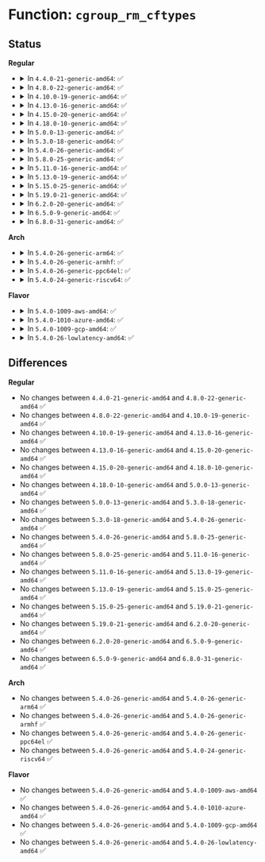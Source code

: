 # Function: <code>cgroup_rm_cftypes</code>

## Status
<b>Regular</b>
<ul>
<li>
<details>
<summary>In <code>4.4.0-21-generic-amd64</code>: ✅</summary>

```c
int cgroup_rm_cftypes(struct cftype * cfts)
```

```json
{
  "name": "cgroup_rm_cftypes",
  "collision_type": "Unique Global",
  "inline_type": "No",
  "funcs": [
    {
      "addr": 18446744071579984960,
      "name": "cgroup_rm_cftypes",
      "external": true,
      "loc": "kernel/cgroup.c:3631",
      "file": "kernel/cgroup.c",
      "inline": "seen, unknown",
      "caller_inline": [],
      "caller_func": [
        "block/blk-cgroup.c:blkcg_policy_unregister",
        "block/blk-cgroup.c:blkcg_policy_unregister"
      ]
    }
  ],
  "symbols": [
    {
      "addr": 18446744071579984960,
      "name": "cgroup_rm_cftypes",
      "section": ".text",
      "bind": "STB_GLOBAL",
      "size": 52
    }
  ]
}
```
</details>
</li>
<li>
<details>
<summary>In <code>4.8.0-22-generic-amd64</code>: ✅</summary>

```c
int cgroup_rm_cftypes(struct cftype * cfts)
```

```json
{
  "name": "cgroup_rm_cftypes",
  "collision_type": "Unique Global",
  "inline_type": "No",
  "funcs": [
    {
      "addr": 18446744071580012112,
      "name": "cgroup_rm_cftypes",
      "external": true,
      "loc": "kernel/cgroup.c:3818",
      "file": "kernel/cgroup.c",
      "inline": "seen, unknown",
      "caller_inline": [],
      "caller_func": [
        "block/blk-cgroup.c:blkcg_policy_unregister",
        "block/blk-cgroup.c:blkcg_policy_unregister"
      ]
    }
  ],
  "symbols": [
    {
      "addr": 18446744071580012112,
      "name": "cgroup_rm_cftypes",
      "section": ".text",
      "bind": "STB_GLOBAL",
      "size": 52
    }
  ]
}
```
</details>
</li>
<li>
<details>
<summary>In <code>4.10.0-19-generic-amd64</code>: ✅</summary>

```c
int cgroup_rm_cftypes(struct cftype * cfts)
```

```json
{
  "name": "cgroup_rm_cftypes",
  "collision_type": "Unique Global",
  "inline_type": "No",
  "funcs": [
    {
      "addr": 18446744071580045696,
      "name": "cgroup_rm_cftypes",
      "external": true,
      "loc": "kernel/cgroup.c:3829",
      "file": "kernel/cgroup.c",
      "inline": "seen, unknown",
      "caller_inline": [],
      "caller_func": [
        "block/blk-cgroup.c:blkcg_policy_unregister",
        "block/blk-cgroup.c:blkcg_policy_unregister"
      ]
    }
  ],
  "symbols": [
    {
      "addr": 18446744071580045696,
      "name": "cgroup_rm_cftypes",
      "section": ".text",
      "bind": "STB_GLOBAL",
      "size": 52
    }
  ]
}
```
</details>
</li>
<li>
<details>
<summary>In <code>4.13.0-16-generic-amd64</code>: ✅</summary>

```c
int cgroup_rm_cftypes(struct cftype * cfts)
```

```json
{
  "name": "cgroup_rm_cftypes",
  "collision_type": "Unique Global",
  "inline_type": "No",
  "funcs": [
    {
      "addr": 18446744071580049920,
      "name": "cgroup_rm_cftypes",
      "external": true,
      "loc": "kernel/cgroup/cgroup.c:3336",
      "file": "kernel/cgroup/cgroup.c",
      "inline": "seen, unknown",
      "caller_inline": [],
      "caller_func": [
        "block/blk-cgroup.c:blkcg_policy_unregister",
        "block/blk-cgroup.c:blkcg_policy_unregister"
      ]
    }
  ],
  "symbols": [
    {
      "addr": 18446744071580049920,
      "name": "cgroup_rm_cftypes",
      "section": ".text",
      "bind": "STB_GLOBAL",
      "size": 52
    }
  ]
}
```
</details>
</li>
<li>
<details>
<summary>In <code>4.15.0-20-generic-amd64</code>: ✅</summary>

```c
int cgroup_rm_cftypes(struct cftype * cfts)
```

```json
{
  "name": "cgroup_rm_cftypes",
  "collision_type": "Unique Global",
  "inline_type": "No",
  "funcs": [
    {
      "addr": 18446744071580099840,
      "name": "cgroup_rm_cftypes",
      "external": true,
      "loc": "kernel/cgroup/cgroup.c:3705",
      "file": "kernel/cgroup/cgroup.c",
      "inline": "seen, unknown",
      "caller_inline": [],
      "caller_func": [
        "block/blk-cgroup.c:blkcg_policy_unregister",
        "block/blk-cgroup.c:blkcg_policy_unregister"
      ]
    }
  ],
  "symbols": [
    {
      "addr": 18446744071580099840,
      "name": "cgroup_rm_cftypes",
      "section": ".text",
      "bind": "STB_GLOBAL",
      "size": 52
    }
  ]
}
```
</details>
</li>
<li>
<details>
<summary>In <code>4.18.0-10-generic-amd64</code>: ✅</summary>

```c
int cgroup_rm_cftypes(struct cftype * cfts)
```

```json
{
  "name": "cgroup_rm_cftypes",
  "collision_type": "Unique Global",
  "inline_type": "No",
  "funcs": [
    {
      "addr": 18446744071580158928,
      "name": "cgroup_rm_cftypes",
      "external": true,
      "loc": "kernel/cgroup/cgroup.c:3733",
      "file": "kernel/cgroup/cgroup.c",
      "inline": "seen, unknown",
      "caller_inline": [],
      "caller_func": [
        "block/blk-cgroup.c:blkcg_policy_unregister",
        "block/blk-cgroup.c:blkcg_policy_unregister"
      ]
    }
  ],
  "symbols": [
    {
      "addr": 18446744071580158928,
      "name": "cgroup_rm_cftypes",
      "section": ".text",
      "bind": "STB_GLOBAL",
      "size": 52
    }
  ]
}
```
</details>
</li>
<li>
<details>
<summary>In <code>5.0.0-13-generic-amd64</code>: ✅</summary>

```c
int cgroup_rm_cftypes(struct cftype * cfts)
```

```json
{
  "name": "cgroup_rm_cftypes",
  "collision_type": "Unique Global",
  "inline_type": "No",
  "funcs": [
    {
      "addr": 18446744071580206672,
      "name": "cgroup_rm_cftypes",
      "external": true,
      "loc": "kernel/cgroup/cgroup.c:3797",
      "file": "kernel/cgroup/cgroup.c",
      "inline": "seen, unknown",
      "caller_inline": [],
      "caller_func": [
        "block/blk-cgroup.c:blkcg_policy_unregister",
        "block/blk-cgroup.c:blkcg_policy_unregister"
      ]
    }
  ],
  "symbols": [
    {
      "addr": 18446744071580206672,
      "name": "cgroup_rm_cftypes",
      "section": ".text",
      "bind": "STB_GLOBAL",
      "size": 52
    }
  ]
}
```
</details>
</li>
<li>
<details>
<summary>In <code>5.3.0-18-generic-amd64</code>: ✅</summary>

```c
int cgroup_rm_cftypes(struct cftype * cfts)
```

```json
{
  "name": "cgroup_rm_cftypes",
  "collision_type": "Unique Global",
  "inline_type": "No",
  "funcs": [
    {
      "addr": 18446744071580254800,
      "name": "cgroup_rm_cftypes",
      "external": true,
      "loc": "kernel/cgroup/cgroup.c:4053",
      "file": "kernel/cgroup/cgroup.c",
      "inline": "seen, unknown",
      "caller_inline": [],
      "caller_func": [
        "block/blk-cgroup.c:blkcg_policy_unregister",
        "block/blk-cgroup.c:blkcg_policy_unregister"
      ]
    }
  ],
  "symbols": [
    {
      "addr": 18446744071580254800,
      "name": "cgroup_rm_cftypes",
      "section": ".text",
      "bind": "STB_GLOBAL",
      "size": 56
    }
  ]
}
```
</details>
</li>
<li>
<details>
<summary>In <code>5.4.0-26-generic-amd64</code>: ✅</summary>

```c
int cgroup_rm_cftypes(struct cftype * cfts)
```

```json
{
  "name": "cgroup_rm_cftypes",
  "collision_type": "Unique Global",
  "inline_type": "No",
  "funcs": [
    {
      "addr": 18446744071580303056,
      "name": "cgroup_rm_cftypes",
      "external": true,
      "loc": "kernel/cgroup/cgroup.c:4055",
      "file": "kernel/cgroup/cgroup.c",
      "inline": "seen, unknown",
      "caller_inline": [],
      "caller_func": [
        "block/blk-cgroup.c:blkcg_policy_unregister",
        "block/blk-cgroup.c:blkcg_policy_unregister"
      ]
    }
  ],
  "symbols": [
    {
      "addr": 18446744071580303056,
      "name": "cgroup_rm_cftypes",
      "section": ".text",
      "bind": "STB_GLOBAL",
      "size": 56
    }
  ]
}
```
</details>
</li>
<li>
<details>
<summary>In <code>5.8.0-25-generic-amd64</code>: ✅</summary>

```c
int cgroup_rm_cftypes(struct cftype * cfts)
```

```json
{
  "name": "cgroup_rm_cftypes",
  "collision_type": "Unique Global",
  "inline_type": "No",
  "funcs": [
    {
      "addr": 18446744071580367216,
      "name": "cgroup_rm_cftypes",
      "external": true,
      "loc": "kernel/cgroup/cgroup.c:3996",
      "file": "kernel/cgroup/cgroup.c",
      "inline": "seen, unknown",
      "caller_inline": [],
      "caller_func": [
        "block/blk-cgroup.c:blkcg_policy_unregister",
        "block/blk-cgroup.c:blkcg_policy_unregister"
      ]
    }
  ],
  "symbols": [
    {
      "addr": 18446744071580367216,
      "name": "cgroup_rm_cftypes",
      "section": ".text",
      "bind": "STB_GLOBAL",
      "size": 130
    }
  ]
}
```
</details>
</li>
<li>
<details>
<summary>In <code>5.11.0-16-generic-amd64</code>: ✅</summary>

```c
int cgroup_rm_cftypes(struct cftype * cfts)
```

```json
{
  "name": "cgroup_rm_cftypes",
  "collision_type": "Unique Global",
  "inline_type": "No",
  "funcs": [
    {
      "addr": 18446744071580354160,
      "name": "cgroup_rm_cftypes",
      "external": true,
      "loc": "kernel/cgroup/cgroup.c:3997",
      "file": "kernel/cgroup/cgroup.c",
      "inline": "seen, unknown",
      "caller_inline": [],
      "caller_func": [
        "block/blk-cgroup.c:blkcg_policy_unregister",
        "block/blk-cgroup.c:blkcg_policy_unregister"
      ]
    }
  ],
  "symbols": [
    {
      "addr": 18446744071580354160,
      "name": "cgroup_rm_cftypes",
      "section": ".text",
      "bind": "STB_GLOBAL",
      "size": 130
    }
  ]
}
```
</details>
</li>
<li>
<details>
<summary>In <code>5.13.0-19-generic-amd64</code>: ✅</summary>

```c
int cgroup_rm_cftypes(struct cftype * cfts)
```

```json
{
  "name": "cgroup_rm_cftypes",
  "collision_type": "Unique Global",
  "inline_type": "No",
  "funcs": [
    {
      "addr": 18446744071580357280,
      "name": "cgroup_rm_cftypes",
      "external": true,
      "loc": "kernel/cgroup/cgroup.c:4010",
      "file": "kernel/cgroup/cgroup.c",
      "inline": "seen, unknown",
      "caller_inline": [],
      "caller_func": [
        "block/blk-cgroup.c:blkcg_policy_unregister",
        "block/blk-cgroup.c:blkcg_policy_unregister"
      ]
    }
  ],
  "symbols": [
    {
      "addr": 18446744071580357280,
      "name": "cgroup_rm_cftypes",
      "section": ".text",
      "bind": "STB_GLOBAL",
      "size": 130
    }
  ]
}
```
</details>
</li>
<li>
<details>
<summary>In <code>5.15.0-25-generic-amd64</code>: ✅</summary>

```c
int cgroup_rm_cftypes(struct cftype * cfts)
```

```json
{
  "name": "cgroup_rm_cftypes",
  "collision_type": "Unique Global",
  "inline_type": "No",
  "funcs": [
    {
      "addr": 18446744071580515264,
      "name": "cgroup_rm_cftypes",
      "external": true,
      "loc": "kernel/cgroup/cgroup.c:4185",
      "file": "kernel/cgroup/cgroup.c",
      "inline": "seen, unknown",
      "caller_inline": [],
      "caller_func": [
        "block/blk-cgroup.c:blkcg_policy_unregister",
        "block/blk-cgroup.c:blkcg_policy_unregister"
      ]
    }
  ],
  "symbols": [
    {
      "addr": 18446744071580515264,
      "name": "cgroup_rm_cftypes",
      "section": ".text",
      "bind": "STB_GLOBAL",
      "size": 130
    }
  ]
}
```
</details>
</li>
<li>
<details>
<summary>In <code>5.19.0-21-generic-amd64</code>: ✅</summary>

```c
int cgroup_rm_cftypes(struct cftype * cfts)
```

```json
{
  "name": "cgroup_rm_cftypes",
  "collision_type": "Unique Global",
  "inline_type": "No",
  "funcs": [
    {
      "addr": 18446744071580711984,
      "name": "cgroup_rm_cftypes",
      "external": true,
      "loc": "kernel/cgroup/cgroup.c:4196",
      "file": "kernel/cgroup/cgroup.c",
      "inline": "seen, unknown",
      "caller_inline": [],
      "caller_func": [
        "block/blk-cgroup.c:blkcg_policy_unregister",
        "block/blk-cgroup.c:blkcg_policy_unregister"
      ]
    }
  ],
  "symbols": [
    {
      "addr": 18446744071580711984,
      "name": "cgroup_rm_cftypes",
      "section": ".text",
      "bind": "STB_GLOBAL",
      "size": 131
    }
  ]
}
```
</details>
</li>
<li>
<details>
<summary>In <code>6.2.0-20-generic-amd64</code>: ✅</summary>

```c
int cgroup_rm_cftypes(struct cftype * cfts)
```

```json
{
  "name": "cgroup_rm_cftypes",
  "collision_type": "Unique Global",
  "inline_type": "No",
  "funcs": [
    {
      "addr": 18446744071580986272,
      "name": "cgroup_rm_cftypes",
      "external": true,
      "loc": "kernel/cgroup/cgroup.c:4367",
      "file": "kernel/cgroup/cgroup.c",
      "inline": "seen, unknown",
      "caller_inline": [],
      "caller_func": [
        "block/blk-cgroup.c:blkcg_policy_unregister",
        "block/blk-cgroup.c:blkcg_policy_unregister"
      ]
    }
  ],
  "symbols": [
    {
      "addr": 18446744071580986272,
      "name": "cgroup_rm_cftypes",
      "section": ".text",
      "bind": "STB_GLOBAL",
      "size": 146
    }
  ]
}
```
</details>
</li>
<li>
<details>
<summary>In <code>6.5.0-9-generic-amd64</code>: ✅</summary>

```c
int cgroup_rm_cftypes(struct cftype * cfts)
```

```json
{
  "name": "cgroup_rm_cftypes",
  "collision_type": "Unique Global",
  "inline_type": "No",
  "funcs": [
    {
      "addr": 18446744071581073792,
      "name": "cgroup_rm_cftypes",
      "external": true,
      "loc": "kernel/cgroup/cgroup.c:4344",
      "file": "kernel/cgroup/cgroup.c",
      "inline": "seen, unknown",
      "caller_inline": [],
      "caller_func": [
        "block/blk-cgroup.c:blkcg_policy_unregister",
        "block/blk-cgroup.c:blkcg_policy_unregister"
      ]
    }
  ],
  "symbols": [
    {
      "addr": 18446744071581073792,
      "name": "cgroup_rm_cftypes",
      "section": ".text",
      "bind": "STB_GLOBAL",
      "size": 146
    }
  ]
}
```
</details>
</li>
<li>
<details>
<summary>In <code>6.8.0-31-generic-amd64</code>: ✅</summary>

```c
int cgroup_rm_cftypes(struct cftype * cfts)
```

```json
{
  "name": "cgroup_rm_cftypes",
  "collision_type": "Unique Global",
  "inline_type": "No",
  "funcs": [
    {
      "addr": 18446744071581171408,
      "name": "cgroup_rm_cftypes",
      "external": true,
      "loc": "kernel/cgroup/cgroup.c:4376",
      "file": "kernel/cgroup/cgroup.c",
      "inline": "seen, unknown",
      "caller_inline": [],
      "caller_func": [
        "block/blk-cgroup.c:blkcg_policy_unregister",
        "block/blk-cgroup.c:blkcg_policy_unregister"
      ]
    }
  ],
  "symbols": [
    {
      "addr": 18446744071581171408,
      "name": "cgroup_rm_cftypes",
      "section": ".text",
      "bind": "STB_GLOBAL",
      "size": 146
    }
  ]
}
```
</details>
</li>
</ul>
<b>Arch</b>
<ul>
<li>
<details>
<summary>In <code>5.4.0-26-generic-arm64</code>: ✅</summary>

```c
int cgroup_rm_cftypes(struct cftype * cfts)
```

```json
{
  "name": "cgroup_rm_cftypes",
  "collision_type": "Unique Global",
  "inline_type": "No",
  "funcs": [
    {
      "addr": 18446603336491554480,
      "name": "cgroup_rm_cftypes",
      "external": true,
      "loc": "kernel/cgroup/cgroup.c:4055",
      "file": "kernel/cgroup/cgroup.c",
      "inline": "seen, unknown",
      "caller_inline": [],
      "caller_func": [
        "block/blk-cgroup.c:blkcg_policy_unregister",
        "block/blk-cgroup.c:blkcg_policy_unregister"
      ]
    }
  ],
  "symbols": [
    {
      "addr": 18446603336491554480,
      "name": "cgroup_rm_cftypes",
      "section": ".text",
      "bind": "STB_GLOBAL",
      "size": 84
    }
  ]
}
```
</details>
</li>
<li>
<details>
<summary>In <code>5.4.0-26-generic-armhf</code>: ✅</summary>

```c
int cgroup_rm_cftypes(struct cftype * cfts)
```

```json
{
  "name": "cgroup_rm_cftypes",
  "collision_type": "Unique Global",
  "inline_type": "No",
  "funcs": [
    {
      "addr": 3225518608,
      "name": "cgroup_rm_cftypes",
      "external": true,
      "loc": "kernel/cgroup/cgroup.c:4055",
      "file": "kernel/cgroup/cgroup.c",
      "inline": "seen, unknown",
      "caller_inline": [],
      "caller_func": [
        "block/blk-cgroup.c:blkcg_policy_unregister",
        "block/blk-cgroup.c:blkcg_policy_unregister"
      ]
    }
  ],
  "symbols": [
    {
      "addr": 3225518608,
      "name": "cgroup_rm_cftypes",
      "section": ".text",
      "bind": "STB_GLOBAL",
      "size": 68
    }
  ]
}
```
</details>
</li>
<li>
<details>
<summary>In <code>5.4.0-26-generic-ppc64el</code>: ✅</summary>

```c
int cgroup_rm_cftypes(struct cftype * cfts)
```

```json
{
  "name": "cgroup_rm_cftypes",
  "collision_type": "Unique Global",
  "inline_type": "No",
  "funcs": [
    {
      "addr": 13835058055284526704,
      "name": "cgroup_rm_cftypes",
      "external": true,
      "loc": "kernel/cgroup/cgroup.c:4055",
      "file": "kernel/cgroup/cgroup.c",
      "inline": "seen, unknown",
      "caller_inline": [],
      "caller_func": [
        "block/blk-cgroup.c:blkcg_policy_unregister",
        "block/blk-cgroup.c:blkcg_policy_unregister"
      ]
    }
  ],
  "symbols": [
    {
      "addr": 13835058055284526704,
      "name": "cgroup_rm_cftypes",
      "section": ".text",
      "bind": "STB_GLOBAL",
      "size": 112
    }
  ]
}
```
</details>
</li>
<li>
<details>
<summary>In <code>5.4.0-24-generic-riscv64</code>: ✅</summary>

```c
int cgroup_rm_cftypes(struct cftype * cfts)
```

```json
{
  "name": "cgroup_rm_cftypes",
  "collision_type": "Unique Global",
  "inline_type": "No",
  "funcs": [
    {
      "addr": 18446743936271968710,
      "name": "cgroup_rm_cftypes",
      "external": true,
      "loc": "kernel/cgroup/cgroup.c:4055",
      "file": "kernel/cgroup/cgroup.c",
      "inline": "seen, unknown",
      "caller_inline": [],
      "caller_func": [
        "block/blk-cgroup.c:blkcg_policy_unregister",
        "block/blk-cgroup.c:blkcg_policy_unregister"
      ]
    }
  ],
  "symbols": [
    {
      "addr": 18446743936271968710,
      "name": "cgroup_rm_cftypes",
      "section": ".text",
      "bind": "STB_GLOBAL",
      "size": 78
    }
  ]
}
```
</details>
</li>
</ul>
<b>Flavor</b>
<ul>
<li>
<details>
<summary>In <code>5.4.0-1009-aws-amd64</code>: ✅</summary>

```c
int cgroup_rm_cftypes(struct cftype * cfts)
```

```json
{
  "name": "cgroup_rm_cftypes",
  "collision_type": "Unique Global",
  "inline_type": "No",
  "funcs": [
    {
      "addr": 18446744071580271856,
      "name": "cgroup_rm_cftypes",
      "external": true,
      "loc": "kernel/cgroup/cgroup.c:4055",
      "file": "kernel/cgroup/cgroup.c",
      "inline": "seen, unknown",
      "caller_inline": [],
      "caller_func": [
        "block/blk-cgroup.c:blkcg_policy_unregister",
        "block/blk-cgroup.c:blkcg_policy_unregister"
      ]
    }
  ],
  "symbols": [
    {
      "addr": 18446744071580271856,
      "name": "cgroup_rm_cftypes",
      "section": ".text",
      "bind": "STB_GLOBAL",
      "size": 56
    }
  ]
}
```
</details>
</li>
<li>
<details>
<summary>In <code>5.4.0-1010-azure-amd64</code>: ✅</summary>

```c
int cgroup_rm_cftypes(struct cftype * cfts)
```

```json
{
  "name": "cgroup_rm_cftypes",
  "collision_type": "Unique Global",
  "inline_type": "No",
  "funcs": [
    {
      "addr": 18446744071580219360,
      "name": "cgroup_rm_cftypes",
      "external": true,
      "loc": "kernel/cgroup/cgroup.c:4055",
      "file": "kernel/cgroup/cgroup.c",
      "inline": "seen, unknown",
      "caller_inline": [],
      "caller_func": [
        "block/blk-cgroup.c:blkcg_policy_unregister",
        "block/blk-cgroup.c:blkcg_policy_unregister"
      ]
    }
  ],
  "symbols": [
    {
      "addr": 18446744071580219360,
      "name": "cgroup_rm_cftypes",
      "section": ".text",
      "bind": "STB_GLOBAL",
      "size": 56
    }
  ]
}
```
</details>
</li>
<li>
<details>
<summary>In <code>5.4.0-1009-gcp-amd64</code>: ✅</summary>

```c
int cgroup_rm_cftypes(struct cftype * cfts)
```

```json
{
  "name": "cgroup_rm_cftypes",
  "collision_type": "Unique Global",
  "inline_type": "No",
  "funcs": [
    {
      "addr": 18446744071580263104,
      "name": "cgroup_rm_cftypes",
      "external": true,
      "loc": "kernel/cgroup/cgroup.c:4055",
      "file": "kernel/cgroup/cgroup.c",
      "inline": "seen, unknown",
      "caller_inline": [],
      "caller_func": [
        "block/blk-cgroup.c:blkcg_policy_unregister",
        "block/blk-cgroup.c:blkcg_policy_unregister"
      ]
    }
  ],
  "symbols": [
    {
      "addr": 18446744071580263104,
      "name": "cgroup_rm_cftypes",
      "section": ".text",
      "bind": "STB_GLOBAL",
      "size": 56
    }
  ]
}
```
</details>
</li>
<li>
<details>
<summary>In <code>5.4.0-26-lowlatency-amd64</code>: ✅</summary>

```c
int cgroup_rm_cftypes(struct cftype * cfts)
```

```json
{
  "name": "cgroup_rm_cftypes",
  "collision_type": "Unique Global",
  "inline_type": "No",
  "funcs": [
    {
      "addr": 18446744071580316448,
      "name": "cgroup_rm_cftypes",
      "external": true,
      "loc": "kernel/cgroup/cgroup.c:4055",
      "file": "kernel/cgroup/cgroup.c",
      "inline": "seen, unknown",
      "caller_inline": [],
      "caller_func": [
        "block/blk-cgroup.c:blkcg_policy_unregister",
        "block/blk-cgroup.c:blkcg_policy_unregister"
      ]
    }
  ],
  "symbols": [
    {
      "addr": 18446744071580316448,
      "name": "cgroup_rm_cftypes",
      "section": ".text",
      "bind": "STB_GLOBAL",
      "size": 56
    }
  ]
}
```
</details>
</li>
</ul>

## Differences
<b>Regular</b>
<ul>
<li>
No changes between <code>4.4.0-21-generic-amd64</code> and <code>4.8.0-22-generic-amd64</code> ✅
</li>
<li>
No changes between <code>4.8.0-22-generic-amd64</code> and <code>4.10.0-19-generic-amd64</code> ✅
</li>
<li>
No changes between <code>4.10.0-19-generic-amd64</code> and <code>4.13.0-16-generic-amd64</code> ✅
</li>
<li>
No changes between <code>4.13.0-16-generic-amd64</code> and <code>4.15.0-20-generic-amd64</code> ✅
</li>
<li>
No changes between <code>4.15.0-20-generic-amd64</code> and <code>4.18.0-10-generic-amd64</code> ✅
</li>
<li>
No changes between <code>4.18.0-10-generic-amd64</code> and <code>5.0.0-13-generic-amd64</code> ✅
</li>
<li>
No changes between <code>5.0.0-13-generic-amd64</code> and <code>5.3.0-18-generic-amd64</code> ✅
</li>
<li>
No changes between <code>5.3.0-18-generic-amd64</code> and <code>5.4.0-26-generic-amd64</code> ✅
</li>
<li>
No changes between <code>5.4.0-26-generic-amd64</code> and <code>5.8.0-25-generic-amd64</code> ✅
</li>
<li>
No changes between <code>5.8.0-25-generic-amd64</code> and <code>5.11.0-16-generic-amd64</code> ✅
</li>
<li>
No changes between <code>5.11.0-16-generic-amd64</code> and <code>5.13.0-19-generic-amd64</code> ✅
</li>
<li>
No changes between <code>5.13.0-19-generic-amd64</code> and <code>5.15.0-25-generic-amd64</code> ✅
</li>
<li>
No changes between <code>5.15.0-25-generic-amd64</code> and <code>5.19.0-21-generic-amd64</code> ✅
</li>
<li>
No changes between <code>5.19.0-21-generic-amd64</code> and <code>6.2.0-20-generic-amd64</code> ✅
</li>
<li>
No changes between <code>6.2.0-20-generic-amd64</code> and <code>6.5.0-9-generic-amd64</code> ✅
</li>
<li>
No changes between <code>6.5.0-9-generic-amd64</code> and <code>6.8.0-31-generic-amd64</code> ✅
</li>
</ul>
<b>Arch</b>
<ul>
<li>
No changes between <code>5.4.0-26-generic-amd64</code> and <code>5.4.0-26-generic-arm64</code> ✅
</li>
<li>
No changes between <code>5.4.0-26-generic-amd64</code> and <code>5.4.0-26-generic-armhf</code> ✅
</li>
<li>
No changes between <code>5.4.0-26-generic-amd64</code> and <code>5.4.0-26-generic-ppc64el</code> ✅
</li>
<li>
No changes between <code>5.4.0-26-generic-amd64</code> and <code>5.4.0-24-generic-riscv64</code> ✅
</li>
</ul>
<b>Flavor</b>
<ul>
<li>
No changes between <code>5.4.0-26-generic-amd64</code> and <code>5.4.0-1009-aws-amd64</code> ✅
</li>
<li>
No changes between <code>5.4.0-26-generic-amd64</code> and <code>5.4.0-1010-azure-amd64</code> ✅
</li>
<li>
No changes between <code>5.4.0-26-generic-amd64</code> and <code>5.4.0-1009-gcp-amd64</code> ✅
</li>
<li>
No changes between <code>5.4.0-26-generic-amd64</code> and <code>5.4.0-26-lowlatency-amd64</code> ✅
</li>
</ul>
